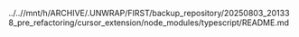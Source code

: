 ../..//mnt/h/ARCHIVE/.UNWRAP/FIRST/backup_repository/20250803_201338_pre_refactoring/cursor_extension/node_modules/typescript/README.md